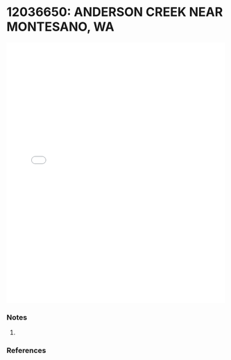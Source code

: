 # 12036650: ANDERSON CREEK NEAR MONTESANO, WA

<iframe src="/distribution_estimation/_static/stations/12036650_fdc.html" width="100%" height="600" frameborder="0"></iframe>

### Notes
1. 

### References

